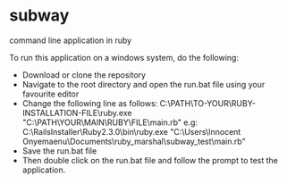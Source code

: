 # subway
command line application in ruby

To run this application on a windows system, do the following:
- Download or clone the repository
- Navigate to the root directory and open the run.bat file using your favourite editor
- Change the following line as follows:
    C:\PATH\TO-YOUR\RUBY-INSTALLATION-FILE\ruby.exe "C:\PATH\YOUR\MAIN\RUBY\FILE\main.rb" 
    e.g: C:\RailsInstaller\Ruby2.3.0\bin\ruby.exe "C:\Users\Innocent Onyemaenu\Documents\ruby_marshal\subway_test\main.rb"
- Save the run.bat file
- Then double click on the run.bat file and follow the prompt to test the application.

